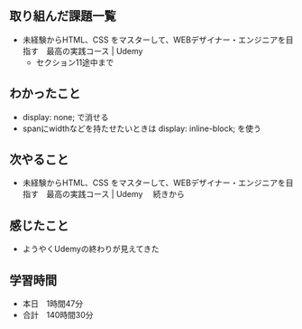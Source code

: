 ## 取り組んだ課題一覧
- 未経験からHTML、CSS をマスターして、WEBデザイナー・エンジニアを目指す　最高の実践コース | Udemy 
    - セクション11途中まで
## わかったこと
- display: none; で消せる
- spanにwidthなどを持たせたいときは display: inline-block; を使う
## 次やること
- 未経験からHTML、CSS をマスターして、WEBデザイナー・エンジニアを目指す　最高の実践コース | Udemy 　続きから
## 感じたこと
- ようやくUdemyの終わりが見えてきた
## 学習時間
- 本日　1時間47分
- 合計　140時間30分